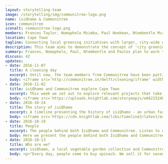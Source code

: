 ```yaml
---
layout: storytelling-team
image: /storytelling/img/communitree-logo.png
name: isiQhamo & Communitree
icon: communitree
iconalt: communitree-logo.png
members: Frances Taylor, Nomaphelo Mzimba, Paul Hoekman, Ntombentle Mcasa and Paulos Ngowana
location: Cape Town
tagline: Connecting local greening initiatives with larger, city-wide greening strategies
description: This team aims to demonstrate the concept of 'city greening', through their work in Delft, Cape Town.
summary: Frances, Nomaphelo, Paul, Ntombentle and Paulos plan to work together with local government, other organisations and the public to integrate the their vision for the community of Delft with a citywide strategy of urban greening and gardening.
discuss: 42
updates:
- date: 2016-11-07
  title: A cleaning day
  excerpt: Until now, the team members from Communitree have been putting together the weekly content pieces. This week isiQhamo decided to give it a try! 
  body: <iframe src='http://communitree.in/delft/cleaning/iframe' width='100%' height='700' frameborder='0'></iframe>
- date: 2016-11-02
  title: isiQhamo and Communitree explore Cape Town
  excerpt: This week we set out to explore relevant projects that take place in the surrounding areas. After all, many people are doing great work and the best way to improve our own projects is by learning from and connecting with others. So, early last Friday morning we set out to explore what else is out there! 
  body: <iframe src='https://uploads.knightlab.com/storymapjs/e6621524b288bbbf59c98cd6ae653a39/inspirational-field-trip/index.html' width='100%' height='800' frameborder='0'></iframe>
- date: 2016-10-24
  title: The story of isiQhamo
  excerpt: A timeline presenting the history of isiQhamo - an urban farming cooperative located in Delft, Cape Town
  body: <iframe src='https://cdn.knightlab.com/libs/timeline3/latest/embed/index.html?source=1KCTEMsA0eydYnJ-2ynjv7BRFS4XGUvejubo6g2GLKC8&font=Default&lang=en&initial_zoom=2&height=650' width='100%' height='650' frameborder='0'></iframe>
- date: 2016-10-19
  title: People
  excerpt: The people behind both IsiQhamo and Communitree. Listen to each of them describing their inspiration for working together to garden and green in Cape Town
  body: Here we present the people behind both IsiQhamo and Communitree. Listen to each of them describing their inspiration for working together to garden and green in Cape Town. Please note that some videos are in isiXhosa, and others in English. We hope to subtitle each video in the near future.<br><br><iframe class="communitree-iframe" src="http://communitree.in/delft/people/iframe"></iframe>
- date: 2016-10-13
  title: Who are we?
  excerpt: isiQhamo, a local vegetable garden collective and Communitree, an organisation focused on greening Cape Town, are working together for the &#35;CBStoryChallenge to create improve public space and environmental conservation for areas such as Delft, a township on the outskirts of the city.
  body: <p>"Every day, people come to buy spinach. We sell it for seven or eight rant, where at the shops, it is ten rand," explains Nomaphelo Mzimba, leader and Inspector of Gardens at isiQhamo, a vegetable garden collective in Delft. "It is fresh; we cut it <i>right there</i>. Now we want potatoes and everything from the ground."</p><p>"Mielies as well," adds Nontle Mcasa, also of isiQhamo. "And it avoids going on transport, to order and to go and collect the order."</p><p>isiQhamo has been working for more than a year trying to get permission to use a piece of public land to expand their production. In the meantime they have been setting up sidewalk gardens next to a road where people often dump their garbage. "We saw the ground was dirty. We cleared it and we can now work it. The ground produces so we can eat," says Paulos Ngowana, another member of the team.</p><div class="col-xs-4 sdcu1-left"><img class="ctupdate-image" src="/storytelling/img/communitree-1.1.jpg"><i>Frances Taylor</i></div><div class="col-xs-4 sdcu1-left"><img class="ctupdate-image" src="/storytelling/img/communitree-1.2.jpg"><i>Nomaphelo Mzimba</i></div><p>isiQhamo, whose focus is urban farming, is working with Communitree, an organisation focused on greening Cape Town. Frances Taylor of Communitree explains&#58; "There are so many people in Cape Town who love gardening and enjoy being in spaces with trees and plants. Some parts of Cape Town, usually the wealthy ones, are far more green and lush than others."</p><p>Communitree aspires to help people - especially people who have the kind of inspiration that isiQhamo  has - to make their area greener and more beautiful. Communitree is also concerned with what type of greening is happening. We want our greening projects to contribute to the integrity of Cape Town’s environment - be it cleaner water, cleaner air, green corridors between conservation areas, and so forth.</p><p>isiQhamo wants to farm next to an area zoned for conservation. We want to work together so that their farming activities help form a barrier preventing people from dumping on the conservation area. The dumping dirties the soil and pollutes the water that children play in. We would also like the conservation area to be more of a public space that the people of Delft can enjoy in the same way that people in Newlands enjoy Table Mountain.</p><p>The core of our story is about taking action to improve food security and to prevent environmental degradation. Communitree meets isiQhamo&#58; urban greening meets urban farming.</p><p>"These two have a strong overlap, but very much require collaboration, planning and a unified vision to work in the long term. During this competition we are working on building our joint vision and building our team. This is just the first step of a bigger project." says Paul Hoekman, of Communitree. Both organisations want to grow. Communitree wants to expand to other cities as well.</p><div class="col-xs-4 sdcu1-left"><img class="ctupdate-image" src="/storytelling/img/communitree-1.3.jpg"><i>Ntombentle Mcasa</i></div><div class="col-xs-4 sdcu1-left"><img class="ctupdate-image" src="/storytelling/img/communitree-1.4.jpg"><i>Paul Hoekman</i></div><div class="col-xs-4 sdcu1-left"><img class="ctupdate-image" src="/storytelling/img/communitree-1.5.jpg"><i>Paulos Ngowana</i></div><p>"We expect our story to have back stories and side stories of working together across cultural and language barriers, and the difficulties of inequality in a working group."</p><p>Both of our projects furthermore depend on community involvement. "We would like to let people know they can get up in the morning and work and come home with something to put on the table for the children", says Mcasa.</p><p>Communitree also aims at mobilising the larger Delft community to support the greening project. Through this collaboration, we aim to engage the local population in our projects and strengthen community ties.</p><p>Our first day at the Codebridge workshop was great because be learned about all the tools we could use to get our story out there. We agreed to make all material in both English and isiXhosa so that people can express themselves in the way they are most comfortable, and with dignity. We ended feeling comfortable working together and are really excited about the project. We believe we can inspire action and create a network of support through this competition. We are very excited to take our project forward.</p>
---
```

